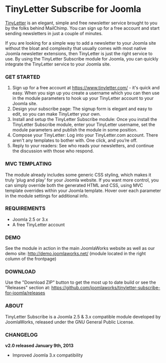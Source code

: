 # TinyLetter Subscribe for Joomla

[TinyLetter](https://www.tinyletter.com/) is an elegant, simple and free newsletter service brought to you by the folks behind MailChimp. You can sign up for a free account and start sending newsletters in just a couple of minutes.

If you are looking for a simple way to add a newsletter to your Joomla site without the bloat and complexity that usually comes with most native Joomla newsletter extensions, then TinyLetter is just the right service to use. By using the TinyLetter Subscribe module for Joomla, you can quickly integrate the TinyLetter service to your Joomla site.

### GET STARTED
1. Sign up for a free account at https://www.tinyletter.com/ - it's quick and easy. When you sign up you create a username which you can then use in the module parameters to hook up your TinyLetter account to your Joomla site.
2. Design your subscribe page: The signup form is elegant and easy to edit, so you can make TinyLetter your own.
3. Install and setup the TinyLetter Subscribe module: Once you install the TinyLetter Subscribe module, enter your TinyLetter username, set the module parameters and publish the module in some position.
4. Compose your TinyLetter: Log into your TinyLetter.com account. There aren't any templates to bother with. One click, and you’re off.
5. Reply to your readers: See who reads your newsletters, and continue the discussion with those who respond.

### MVC TEMPLATING
The module already includes some generic CSS styling, which makes it truly 'plug and play' for your Joomla website. If you want more control, you can simply override both the generated HTML and CSS, using MVC template overrides within your Joomla template. Hover over each parameter in the module settings for additional info.

### REQUIREMENTS
- Joomla 2.5 or 3.x
- A free TinyLetter account

### DEMO
See the module in action in the main JoomlaWorks website as well as our demo site: http://demo.joomlaworks.net/ (module located in the right column of the frontpage)

### DOWNLOAD
Use the "Download ZIP" button to get the most up to date build or see the "Releases" section at: https://github.com/joomlaworks/tinyletter-subscribe-for-joomla/releases

### ABOUT
TinyLetter Subscribe is a Joomla 2.5 & 3.x compatible module developed by JoomlaWorks, released under the GNU General Public License.

### CHANGELOG
**v2.0 released January 9th, 2013**
- Improved Joomla 3.x compatibility
